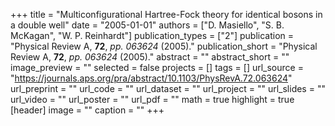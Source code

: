 +++
title = "Multiconfigurational Hartree-Fock theory for identical bosons in a double well"
date = "2005-01-01"
authors = ["D. Masiello", "S. B. McKagan", "W. P. Reinhardt"]
publication_types = ["2"]
publication = "Physical Review A, **72**, _pp. 063624_ (2005)."
publication_short = "Physical Review A, **72**, _pp. 063624_ (2005)."
abstract = ""
abstract_short = ""
image_preview = ""
selected = false
projects = []
tags = []
url_source = "https://journals.aps.org/pra/abstract/10.1103/PhysRevA.72.063624"
url_preprint = ""
url_code = ""
url_dataset = ""
url_project = ""
url_slides = ""
url_video = ""
url_poster = ""
url_pdf = ""
math = true
highlight = true
[header]
image = ""
caption = ""
+++
